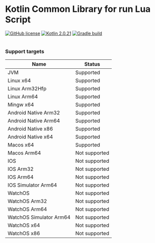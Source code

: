 # Kotlin Common Library for run Lua Script

[![GitHub license](https://img.shields.io/badge/license-Apache%20License%202.0-blue.svg?style=flat)](http://www.apache.org/licenses/LICENSE-2.0)
[![Kotlin 2.0.21](https://img.shields.io/badge/Kotlin-1.6.10-blue.svg?style=flat&logo=kotlin)](http://kotlinlang.org)
[![Gradle build](https://github.com/caffeine-mgn/klua/actions/workflows/publish.yml/badge.svg) ](https://github.com/caffeine-mgn/klua/actions/workflows/publish.yml) <br><br>

### Support targets

|Name| Status        |
|---|---------------|
|JVM| Supported     |
|Linux x64| Supported     |
|Linux Arm32Hfp| Supported     |
|Linux Arm64| Supported     |
|Mingw x64| Supported     |
|Android Native Arm32| Supported     |
|Android Native Arm64| Supported     |
|Android Native x86| Supported     |
|Android Native x64| Supported     |
|Macos x64| Supported     |
|Macos Arm64| Not supported |
|IOS| Not supported |
|IOS Arm32| Not supported |
|IOS Arm64| Not supported |
|IOS Simulator Arm64| Not supported |
|WatchOS| Not supported |
|WatchOS Arm32| Not supported |
|WatchOS Arm64| Not supported |
|WatchOS Simulator Arm64| Not supported |
|WatchOS x64| Not supported |
|WatchOS x86| Not supported |